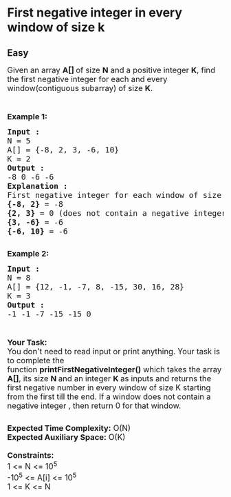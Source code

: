# First negative integer in every window of size k
##  Easy 
<div class="problem-statement" style="user-select: auto;">
                <p style="user-select: auto;"></p><p style="user-select: auto;"><span style="font-size: 18px; user-select: auto;">Given an array <strong style="user-select: auto;">A[] </strong>of size <strong style="user-select: auto;">N</strong> and a positive integer <strong style="user-select: auto;">K</strong>, find the first negative integer for each and every window(contiguous subarray) of size <strong style="user-select: auto;">K</strong>.</span></p>

<p style="user-select: auto;">&nbsp;</p>

<p style="user-select: auto;"><span style="font-size: 18px; user-select: auto;"><strong style="user-select: auto;">Example 1:</strong></span></p>

<pre style="user-select: auto;"><span style="font-size: 18px; user-select: auto;"><strong style="user-select: auto;">Input : 
</strong>N = 5
A[] = {-8, 2, 3, -6, 10}
K = 2
<strong style="user-select: auto;">Output : </strong>
-8 0 -6 -6
<strong style="user-select: auto;">Explanation :</strong>
First negative integer for each window of size k
<strong style="user-select: auto;">{-8, 2}</strong> = -8
<strong style="user-select: auto;">{2, 3}</strong> = 0 (does not contain a negative integer)
<strong style="user-select: auto;">{3, -6}</strong> = -6
<strong style="user-select: auto;">{-6, 10}</strong> = -6</span></pre>

<div style="user-select: auto;">&nbsp;</div>

<div style="user-select: auto;"><span style="font-size: 18px; user-select: auto;"><strong style="user-select: auto;">Example 2:</strong></span></div>

<pre style="user-select: auto;"><span style="font-size: 18px; user-select: auto;"><strong style="user-select: auto;">Input : </strong>
N = 8
A[] = {12, -1, -7, 8, -15, 30, 16, 28}
K = 3
<strong style="user-select: auto;">Output :</strong>
-1 -1 -7 -15 -15 0 </span></pre>

<p style="user-select: auto;">&nbsp;</p>

<p style="user-select: auto;"><span style="font-size: 18px; user-select: auto;"><strong style="user-select: auto;">Your Task:&nbsp;&nbsp;</strong><br style="user-select: auto;">
You don't need to read input or print anything. Your task is to complete the function&nbsp;<strong style="user-select: auto;">printFirstNegativeInteger()</strong>&nbsp;which takes the array <strong style="user-select: auto;">A[]</strong>, its size <strong style="user-select: auto;">N </strong>and an integer <strong style="user-select: auto;">K </strong>as inputs and returns the first negative number in every window of size K&nbsp;starting from the first till the end. If a window does not contain a negative integer , then return 0 for that window.</span></p>

<p style="user-select: auto;"><br style="user-select: auto;">
<span style="font-size: 18px; user-select: auto;"><strong style="user-select: auto;">Expected Time Complexity:</strong> O(N)<br style="user-select: auto;">
<strong style="user-select: auto;">Expected Auxiliary Space:</strong> O(K)<br style="user-select: auto;">
<br style="user-select: auto;">
<strong style="user-select: auto;">Constraints:</strong><br style="user-select: auto;">
1 &lt;= N &lt;= 10<sup style="user-select: auto;">5</sup><br style="user-select: auto;">
-10<sup style="user-select: auto;">5</sup> &lt;= A[i] &lt;= 10<sup style="user-select: auto;">5</sup><br style="user-select: auto;">
1 &lt;= K &lt;= N</span></p>
 <p style="user-select: auto;"></p>
            </div>